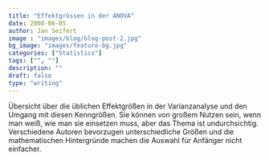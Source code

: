 ```yaml
---
title: "Effektgrössen in der ANOVA"
date: 2008-06-05
author: Jan Seifert
image : "images/blog/blog-post-2.jpg"
bg_image: "images/feature-bg.jpg"
categories: ["Statistics"]
tags: ["", ""]
description: ""
draft: false
type: "writing"
---
```



Übersicht über die üblichen Effektgrößen in der Varianzanalyse und den Umgang mit diesen Kenngrößen. Sie können von großem Nutzen sein, wenn man weiß, wie man sie einsetzen muss, aber das Thema ist undurchsichtig. Verschiedene Autoren bevorzugen unterschiedliche Größen und die mathematischen Hintergründe machen die Auswahl für Anfänger nicht einfacher.</p>
